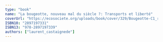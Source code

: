 ```yaml
---
type: "book"
name: "La bougeotte, nouveau mal du siècle ?: Transports et liberté"
coverUrl: "https://ecosociete.org/uploads/book/cover/329/Bougeotte-C1_rvbHR.png"
ISBN10: "2897197331"
ISBN13: "978-2897197339"
authors: ["laurent_castaignede"]
---
```

